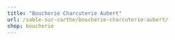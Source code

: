 ```yaml
---
title: "Boucherie Charcuterie Aubert"
url: /sable-sur-sarthe/boucherie-charcuterie-aubert/
shop: boucherie
---
```

